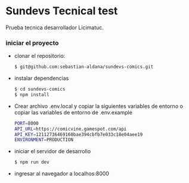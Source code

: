 # Sundevs Tecnical test

Prueba tecnica desarrollador Licimatuc.

### iniciar el proyecto

- clonar el repositorio:
  ```bash
  $ git@github.com:sebastian-aldana/sundevs-comics.git
  ```
- instalar dependencias
  ```bash
  $ cd sundevs-comics
  $ npm install
  ```
- Crear archivo .env.local y copiar la siguientes variables de entorno o copiar las variables de entorno de .env.example

  ```bash
  PORT=8000
  API_URL=https://comicvine.gamespot.com/api
  API_KEY=12112736469160bae394cbfb7e033c18e04aee19
  ENVIRONMENT=PRODUCTION
  ```

- iniciar el servidor de desarrollo

  ```bash
  $ npm run dev

  ```

- ingresar al navegador a localhos:8000
